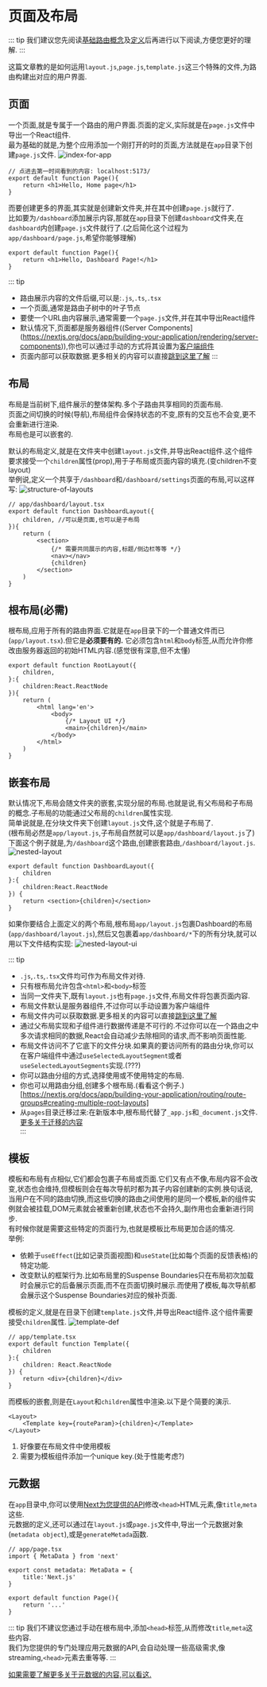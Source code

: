 # 页面及布局

::: tip
我们建议您先阅读[基础路由概念](./index.md)及[定义](./defining-routes.md)后再进行以下阅读,方便您更好的理解.
:::

这篇文章教的是如何运用`layout.js`,`page.js`,`template.js`这三个特殊的文件,为路由构建出对应的用户界面.

## 页面
一个页面,就是专属于一个路由的用户界面.页面的定义,实际就是在`page.js`文件中导出一个React组件.  
最为基础的就是,为整个应用添加一个刚打开的时的页面,方法就是在`app`目录下创建`page.js`文件.
![index-for-app](./imgs/page-special-file.jpg)
```tsx
// 点进去第一时间看到的内容: localhost:5173/
export default function Page(){
    return <h1>Hello, Home page</h1>
}
```

而要创建更多的界面,其实就是创建新文件夹,并在其中创建`page.js`就行了.  
比如要为`/dashboard`添加展示内容,那就在`app`目录下创建`dashboard`文件夹,在`dashboard`内创建`page.js`文件就行了.(之后简化这个过程为`app/dashboard/page.js`,希望你能够理解)
```tsx
export default function Page(){
    return <h1>Hello, Dashboard Page!</h1>
}
```
::: tip
- 路由展示内容的文件后缀,可以是:`.js`,`.ts`,`.tsx`
- 一个页面,通常是路由子树中的叶子节点
- 要使一个URL由内容展示,通常需要一个`page.js`文件,并在其中导出React组件
- 默认情况下,页面都是服务器组件((Server Components](https://nextjs.org/docs/app/building-your-application/rendering/server-components)),你也可以通过手动的方式将其设置为[客户端组件](https://nextjs.org/docs/app/building-your-application/rendering/client-components)
- 页面内部可以获取数据.更多相关的内容可以直接[跳到这里了解](https://nextjs.org/docs/app/building-your-application/data-fetching)
:::

## 布局
布局是当前树下,组件展示的整体架构.多个子路由共享相同的页面布局.  
页面之间切换的时候(导航),布局组件会保持状态的不变,原有的交互也不会变,更不会重新进行渲染.  
布局也是可以嵌套的.  

默认的布局定义,就是在文件夹中创建`layout.js`文件,并导出React组件.这个组件要求接受一个`children`属性(prop),用于子布局或页面内容的填充.(变children不变layout)  
举例说,定义一个共享于`/dashboard`和`/dashboard/settings`页面的布局,可以这样写:
![structure-of-layouts](imgs/layout-special-file.jpg)
```tsx
// app/dashboard/layout.tsx
export default function DashboardLayout({
    children, //可以是页面,也可以是子布局
}){
    return (
        <section>
            {/* 需要共同展示的内容,标题/侧边栏等等 */}
            <nav></nav>
            {children}
        </section>
    )
}
```

## 根布局(必需)
根布局,应用于所有的路由界面.它就是在`app`目录下的一个普通文件而已(`app/layout.tsx`).但它是**必须要有的.** 它必须包含`html`和`body`标签,从而允许你修改由服务器返回的初始HTML内容.(感觉很有深意,但不太懂)
```tsx
export default function RootLayout({
    children,
}:{
    children:React.ReactNode
}){
    return (
        <html lang='en'>
            <body>
                {/* Layout UI */}
                <main>{children}</main>
            </body>
        </html>
    )
}
```

## 嵌套布局
默认情况下,布局会随文件夹的嵌套,实现分层的布局.也就是说,有父布局和子布局的概念.子布局的功能通过父布局的`children`属性实现.  
简单说就是,在分块文件夹下创建`layout.js`文件,这个就是子布局了.  
(根布局必然是`app/layout.js`,子布局自然就可以是`app/dashboard/layout.js`了)  
下面这个例子就是,为`/dashboard`这个路由,创建嵌套路由,`/dashboard/layout.js`.
![nested-layout](imgs/nested-layout.jpg)
```tsx
export default function DashboardLayout({
    children
}:{
    children:React.ReactNode
}) {
    return <section>{children}</section>
}
```

如果你要结合上面定义的两个布局,根布局`app/layout.js`包裹Dashboard的布局(`app/dashboard/layout.js`),然后又包裹着`app/dashboard/*`下的所有分块,就可以用以下文件结构实现:
![nested-layout-ui](imgs/nested-layouts-ui.jpg)

::: tip
- `.js`,`.ts`,`.tsx`文件均可作为布局文件对待.
- 只有根布局允许包含`<html>`和`<body>`标签
- 当同一文件夹下,既有`layout.js`也有`page.js`文件,布局文件将包裹页面内容.
- 布局文件默认是服务器组件,不过你可以手动设置为客户端组件
- 布局文件内可以获取数据.更多相关的内容可以直接[跳到这里了解](https://nextjs.org/docs/app/building-your-application/data-fetching)
- 通过父布局实现和子组件进行数据传递是不可行的.不过你可以在一个路由之中多次请求相同的数据,React会自动减少去除相同的请求,而不影响页面性能.
- 布局文件访问不了它底下的文件分块.如果真的要访问所有的路由分块,你可以在客户端组件中通过`useSelectedLayoutSegment`或者`useSelectedLayoutSegments`实现.(???)
- 你可以路由分组的方式,选择使用或不使用特定的布局.
- 你也可以用路由分组,创建多个根布局.(看看这个例子.)[https://nextjs.org/docs/app/building-your-application/routing/route-groups#creating-multiple-root-layouts]
- 从`pages`目录迁移过来:在新版本中,根布局代替了`_app.js`和`_document.js`文件.[更多关于迁移的内容](https://nextjs.org/docs/app/building-your-application/upgrading/app-router-migration#migrating-_documentjs-and-_appjs)  
:::

## 模板
模板和布局有点相似,它们都会包裹子布局或页面.它们又有点不像,布局内容不会改变,状态也会维持,但模板则会在每次导航时都为其子内容创建新的实例.换句话说,当用户在不同的路由切换,而这些切换的路由之间使用的是同一个模板,新的组件实例就会被挂载,DOM元素就会被重新创建,状态也不会持久,副作用也会重新进行同步.  
有时候你就是需要这些特定的页面行为,也就是模板比布局更加合适的情况.  
举例:
- 依赖于`useEffect`(比如记录页面视图)和`useState`(比如每个页面的反馈表格)的特定功能.
- 改变默认的框架行为.比如布局里的Suspense Boundaries只在布局初次加载时会展示它的后备展示页面,而不在页面切换时展示.而使用了模板,每次导航都会展示这个Suspense Boundaries对应的候补页面.  

模板的定义,就是在目录下创建`template.js`文件,并导出React组件.这个组件需要接受`children`属性.
![template-def](imgs//template-special-file.jpg)
```tsx
// app/template.tsx
export default function Template({
    children
}:{
    children: React.ReactNode
}) {
    return <div>{children}</div>
}
```
而模板的嵌套,则是在`Layout`和`children`属性中渲染.以下是个简要的演示.
```tsx
<Layout>
    <Template key={routeParam}>{children}</Template>
</Layout>
```
1. 好像要在布局文件中使用模板
2. 需要为模板组件添加一个unique key.(处于性能考虑?)

## 元数据
在`app`目录中,你可以使用[Next为您提供的API](https://nextjs.org/docs/app/building-your-application/optimizing/metadata)修改`<head>`HTML元素,像`title`,`meta`这些.  
元数据的定义,还可以通过在`layout.js`或`page.js`文件中,导出一个元数据对象(`metadata object`),或是`generateMetada`函数.
```tsx
// app/page.tsx
import { MetaData } from 'next'

export const metadata: MetaData = {
    title:'Next.js'
}

export default function Page(){
    return '...'
}
```
::: tip
我们不建议您通过手动在根布局中,添加`<head>`标签,从而修改`title`,`meta`这些内容.  
我们为您提供的专门处理应用元数据的API,会自动处理一些高级需求,像streaming,`<head>`元素去重等等.
:::

[如果需要了解更多关于元数据的内容,可以看这.](https://nextjs.org/docs/app/api-reference/functions/generate-metadata)